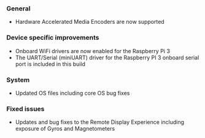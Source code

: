 ### General
- Hardware Accelerated Media Encoders are now supported

### Device specific improvements
- Onboard WiFi drivers are now enabled for the Raspberry Pi 3
- The UART/Serial (miniUART) driver for the Raspberry PI 3 onboard serial port is included in this build

### System
- Updated OS files including core OS bug fixes

### Fixed issues
- Updates and bug fixes to the Remote Display Experience including exposure of Gyros and Magnetometers 